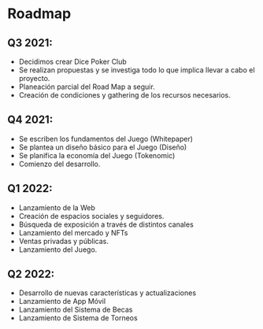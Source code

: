 # Roadmap

## Q3 2021:

- Decidimos crear Dice Poker Club
- Se realizan propuestas y se investiga todo lo que implica llevar a cabo el proyecto.
- Planeación parcial del Road Map a seguir.
- Creación de condiciones y gathering de los recursos necesarios.

## Q4 2021:

- Se escriben los fundamentos del Juego (Whitepaper)
- Se plantea un diseño básico para el Juego (Diseño)
- Se planifica la economía del Juego (Tokenomic)
- Comienzo del desarrollo.

## Q1 2022:

- Lanzamiento de la Web
- Creación de espacios sociales y seguidores.
- Búsqueda de exposición a través de distintos canales
- Lanzamiento del mercado y NFTs
- Ventas privadas y públicas.
- Lanzamiento del Juego.

## Q2 2022:

- Desarrollo de nuevas características y actualizaciones
- Lanzamiento de App Móvil
- Lanzamiento del Sistema de Becas
- Lanzamiento de Sistema de Torneos
